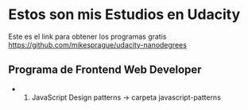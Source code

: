 # Estos son mis Estudios en Udacity

Este es el link para obtener los programas gratis 
https://github.com/mikesprague/udacity-nanodegrees

## Programa de Frontend Web Developer 

* 1. JavaScript Design patterns -> carpeta javascript-patterns
